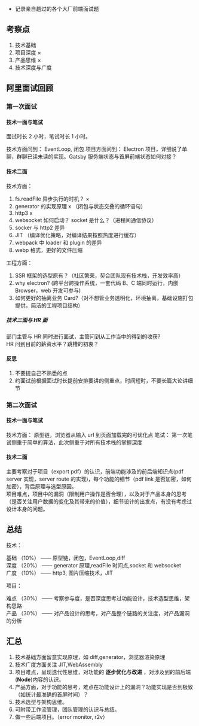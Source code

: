 - 记录亲自趟过的各个大厂前端面试题

## 考察点

1. 技术基础
2. 项目深度 ×
3. 产品思维 ×
4. 技术深度与广度

## 阿里面试回顾

### 第一次面试

#### 技术一面与笔试

面试时长 2 小时，笔试时长 1 小时。

技术方面问到： EventLoop, 闭包
项目方面问到： Electron 项目，详细说了单聊，群聊已读未读的实现。Gatsby 服务端状态与首屏前端状态如何对接？

#### 技术二面

技术方面：

1. fs.readFile 异步执行的时机？ ×
2. generator 的实现原理 x （闭包与状态交叠的循环语句）
3. http3 x
4. websocket 如何启动？ socket 是什么？（进程间通信协议）
5. socker 与 http2 差异
6. JIT （编译优化策略，对编译结果按照热度进行缓存）
7. webpack 中 loader 和 plugin 的差异
8. webp 格式，更好的文件压缩

工程方面：

1. SSR 框架的选型原有？（社区繁荣，契合团队现有技术栈，开发效率高）
2. why electron? (跨平台跨操作系统，一套代码 B、C 端同时运行，内嵌 Browser，web 开发可参与)
3. 如何更好的抽离业务 Card?（对不想管业务透明化，环境抽离，基础设施打包提供，简洁的工程项目结构）

##### 技术三面与 HR 面

部门主管与 HR 同时进行面试，主管问到从工作当中的得到的收获?  
HR 问到目前的薪资水平？跳槽的初衷？

#### 反思

1. 不要提自己不熟悉的点
2. 约面试前根据面试时长提前安排要讲的侧重点，时间短时，不要长篇大论讲细节

### 第二次面试

#### 技术一面与笔试

技术方面： 原型链，浏览器从输入 url 到页面加载完的可优化点
笔试： 第一次笔试侧重于简单的算法，此次侧重于对所有技术栈的掌握深度

#### 技术二面

主要考察对于项目（export pdf）的认识，前端功能涉及的前后端知识点(pdf server 实现，server route 的实现)，每个功能的细节（pdf link 是否加密，如何加密），背后原理与选型原因。  
项目难点，项目中的漏洞（限制用户操作是否合理），以及对于产品本身的思考（是否关注用户数据的变化及其带来的价值），细节设计的出发点，有没有考虑过设计本身的问题。

## 总结

技术：

基础 （10%） —— 原型链，闭包，EventLoop,diff  
深度 （20%） —— generator 原理,readFile 时间点,socket 和 websocket  
广度 （10%） —— http3, 图片压缩技术，JIT

项目：

难点 （30%） —— 考察参与度，是否深度思考过功能设计，技术选型思维，架构思路  
产品 （30%） —— 对产品设计的思考，对产品整个链路的关注度，对产品漏洞的分析

## 汇总

1. 技术基础方面留意实现原理，如 diff,generator，浏览器渲染原理
2. 技术广度方面关注 JIT,WebAssembly
3. 项目难点，呈现迭代性思维，对功能的 **逐步优化与改进** ，对涉及到的前后端(**Node**)内容的认识。
4. 产品方面，对于功能的思考，难点在功能设计上的漏洞？功能实现是否到极致（如统计最准确的首屏时间）？
5. 技术选型与架构思维。
6. 可附带工作流管理，团队管理的认识与总结。
7. 做一些后端项目。（error monitor, r2v）
